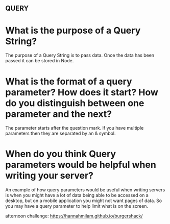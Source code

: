 ##  QUERY

# What is the purpose of a Query String?
The purpose of a Query String is to pass data. Once the data has been passed it can be stored in Node.

# What is the format of a query parameter? How does it start? How do you distinguish between one parameter and the next?
The parameter starts after the question mark. If you have multiple parameters then they are separated by an & symbol.

# When do you think Query parameters would be helpful when writing your server?
An example of how query parameters would be useful when writing servers is when you might have a lot of data being able to be accessed on a desktop, but on a mobile application you might not want pages of data. So you may have a query parameter to help limit what is on the screen.

afternoon challenge: https://hannahmilam.github.io/burgershack/